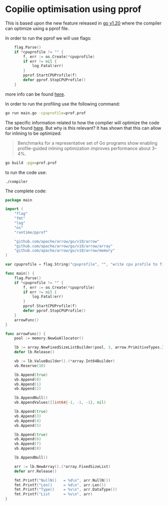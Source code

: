 # Copilie optimisation using pprof

This is based upon the new feature released in [go v1.20](https://tip.golang.org/doc/go1.20) where the compiler can optimize using a pprof file. 

In order to run the pprof we will use flags: 

```go
    flag.Parse()
    if *cpuprofile != "" {
        f, err := os.Create(*cpuprofile)
        if err != nil {
            log.Fatal(err)
        }
        pprof.StartCPUProfile(f)
        defer pprof.StopCPUProfile()
    }
```

more info can be found [here](https://go.dev/blog/pprof). 

In order to run the profiling use the following command: 

```bash
go run main.go -cpuprofile=prof.prof
```

The specific information related to how the complier will optimize the code can be found [here](https://tip.golang.org/doc/go1.20#compiler). But why is this relevant? It has shown that this can allow for inlining to be optimized: 

> Benchmarks for a representative set of Go programs show enabling profile-guided inlining optimization improves performance about 3–4%.
> 

```bash
go build -pgo=prof.prof
```

to run the code use: 

```
./compiler
```

The complete code: 



```go
package main

import (
	"flag"
	"fmt"
	"log"
	"os"
	"runtime/pprof"

	"github.com/apache/arrow/go/v10/arrow"
	"github.com/apache/arrow/go/v10/arrow/array"
	"github.com/apache/arrow/go/v10/arrow/memory"
)

var cpuprofile = flag.String("cpuprofile", "", "write cpu profile to file")

func main() {
	flag.Parse()
	if *cpuprofile != "" {
		f, err := os.Create(*cpuprofile)
		if err != nil {
			log.Fatal(err)
		}
		pprof.StartCPUProfile(f)
		defer pprof.StopCPUProfile()
	}
	arrowFunc()
}

func arrowFunc() {
	pool := memory.NewGoAllocator()

	lb := array.NewFixedSizeListBuilder(pool, 3, arrow.PrimitiveTypes.Int64)
	defer lb.Release()

	vb := lb.ValueBuilder().(*array.Int64Builder)
	vb.Reserve(10)

	lb.Append(true)
	vb.Append(0)
	vb.Append(1)
	vb.Append(2)

	lb.AppendNull()
	vb.AppendValues([]int64{-1, -1, -1}, nil)

	lb.Append(true)
	vb.Append(3)
	vb.Append(4)
	vb.Append(5)

	lb.Append(true)
	vb.Append(6)
	vb.Append(7)
	vb.Append(8)

	lb.AppendNull()

	arr := lb.NewArray().(*array.FixedSizeList)
	defer arr.Release()

	fmt.Printf("NullN()   = %d\n", arr.NullN())
	fmt.Printf("Len()     = %d\n", arr.Len())
	fmt.Printf("Type()    = %v\n", arr.DataType())
	fmt.Printf("List      = %v\n", arr)
}
```